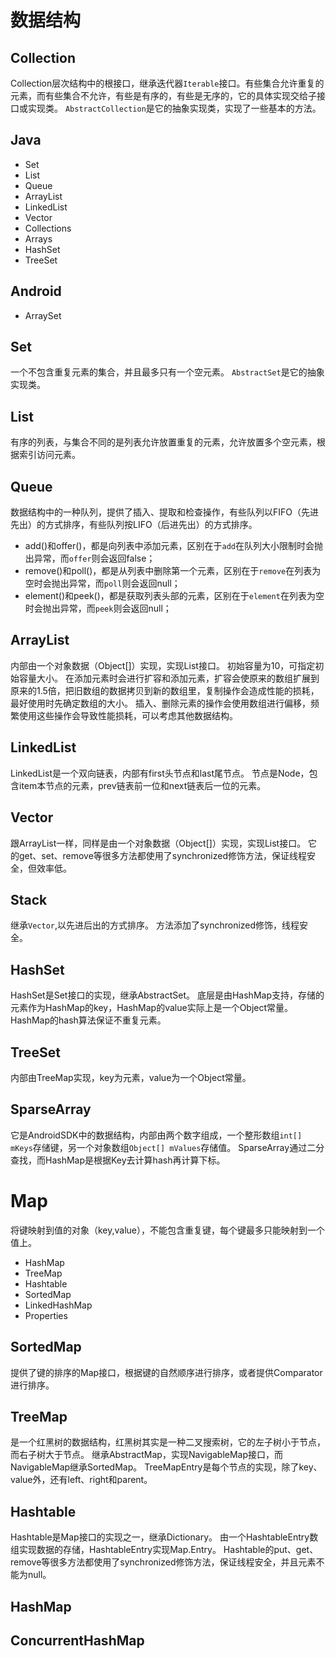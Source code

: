 # 数据结构

## Collection

Collection层次结构中的根接口，继承迭代器`Iterable`接口。有些集合允许重复的元素，而有些集合不允许，有些是有序的，有些是无序的，它的具体实现交给子接口或实现类。
`AbstractCollection`是它的抽象实现类，实现了一些基本的方法。


## Java

* Set
* List
* Queue
* ArrayList
* LinkedList
* Vector
* Collections
* Arrays
* HashSet
* TreeSet

## Android

* ArraySet


## Set

一个不包含重复元素的集合，并且最多只有一个空元素。
`AbstractSet`是它的抽象实现类。

## List

有序的列表，与集合不同的是列表允许放置重复的元素，允许放置多个空元素，根据索引访问元素。

## Queue

数据结构中的一种队列，提供了插入、提取和检查操作，有些队列以FIFO（先进先出）的方式排序，有些队列按LIFO（后进先出）的方式排序。

* add()和offer()，都是向列表中添加元素，区别在于`add`在队列大小限制时会抛出异常，而`offer`则会返回false；
* remove()和poll()，都是从列表中删除第一个元素，区别在于`remove`在列表为空时会抛出异常，而`poll`则会返回null；
* element()和peek()，都是获取列表头部的元素，区别在于`element`在列表为空时会抛出异常，而`peek`则会返回null；


## ArrayList

内部由一个对象数据（Object[]）实现，实现List接口。
初始容量为10，可指定初始容量大小。
在添加元素时会进行扩容和添加元素，扩容会使原来的数组扩展到原来的1.5倍，把旧数组的数据拷贝到新的数组里，复制操作会造成性能的损耗，最好使用时先确定数组的大小。 
插入、删除元素的操作会使用数组进行偏移，频繁使用这些操作会导致性能损耗，可以考虑其他数据结构。

## LinkedList

LinkedList是一个双向链表，内部有first头节点和last尾节点。
节点是Node，包含item本节点的元素，prev链表前一位和next链表后一位的元素。


## Vector
跟ArrayList一样，同样是由一个对象数据（Object[]）实现，实现List接口。
它的get、set、remove等很多方法都使用了synchronized修饰方法，保证线程安全，但效率低。

## Stack

继承`Vector`,以先进后出的方式排序。
方法添加了synchronized修饰，线程安全。

## HashSet

HashSet是Set接口的实现，继承AbstractSet。
底层是由HashMap支持，存储的元素作为HashMap的key，HashMap的value实际上是一个Object常量。
HashMap的hash算法保证不重复元素。

## TreeSet

内部由TreeMap实现，key为元素，value为一个Object常量。

## SparseArray

它是AndroidSDK中的数据结构，内部由两个数字组成，一个整形数组`int[] mKeys`存储键，另一个对象数组`Object[] mValues`存储值。
SparseArray通过二分查找，而HashMap是根据Key去计算hash再计算下标。


# Map

将键映射到值的对象（key,value），不能包含重复键，每个键最多只能映射到一个值上。


* HashMap
* TreeMap
* Hashtable
* SortedMap
* LinkedHashMap
* Properties


## SortedMap

提供了键的排序的Map接口，根据键的自然顺序进行排序，或者提供Comparator 进行排序。

## TreeMap

是一个红黑树的数据结构，红黑树其实是一种二叉搜索树，它的左子树小于节点，而右子树大于节点。
继承AbstractMap，实现NavigableMap接口，而NavigableMap继承SortedMap。
TreeMapEntry是每个节点的实现，除了key、value外，还有left、right和parent。

## Hashtable

Hashtable是Map接口的实现之一，继承Dictionary。
由一个HashtableEntry数组实现数据的存储，HashtableEntry实现Map.Entry。
Hashtable的put、get、remove等很多方法都使用了synchronized修饰方法，保证线程安全，并且元素不能为null。

## HashMap

## ConcurrentHashMap







